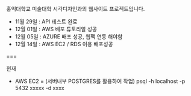 홍익대학교 미술대학 시각디자인과의 웹사이트 프로젝트입니다.

- 11월 29일 : API 테스트 완료
- 12월 01일 : AWS 배포 튜토리얼 성공
- 12월 05일 : AZURE 배포 성공, 웹팩 연동 해야함
- 12월 14일 : AWS EC2 / RDS 이용 배포성공


===

현재
- AWS EC2 = (서버내부 POSTGRES를 활용하여 작업)
psql -h localhost -p 5432 xxxxx -d xxxx
